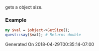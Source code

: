 gets a object size.
### Example

```perl
my $val = $object->GetSize();
quest::say($val); # Returns double
```


Generated On 2018-04-29T00:35:14-07:00